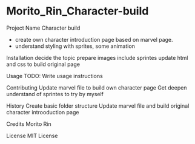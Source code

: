 # Morito_Rin_Character-build

Project Name
Character build

- create own character introduction page based on marvel page.
- understand styling with sprites, some animation

Installation
decide the topic
prepare images include sprintes
update html and css to build original page

Usage
TODO: Write usage instructions

Contributing
Update marvel file to build own character page
Get deepen understand of sprintes to try by myself

History
Create basic folder structure
Update marvel file and build original character introoduction page

Credits
Morito Rin

License
MIT License

